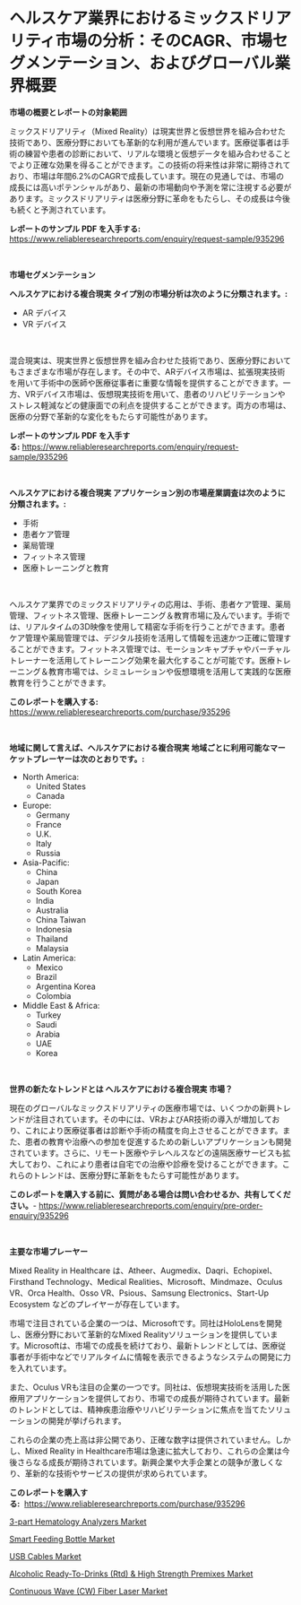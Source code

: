 <p><h1>ヘルスケア業界におけるミックスドリアリティ市場の分析：そのCAGR、市場セグメンテーション、およびグローバル業界概要</h1></p><p><strong>市場の概要とレポートの対象範囲</strong></p>
<p><p>ミックスドリアリティ（Mixed Reality）は現実世界と仮想世界を組み合わせた技術であり、医療分野においても革新的な利用が進んでいます。医療従事者は手術の練習や患者の診断において、リアルな環境と仮想データを組み合わせることでより正確な効果を得ることができます。この技術の将来性は非常に期待されており、市場は年間6.2%のCAGRで成長しています。現在の見通しでは、市場の成長には高いポテンシャルがあり、最新の市場動向や予測を常に注視する必要があります。ミックスドリアリティは医療分野に革命をもたらし、その成長は今後も続くと予測されています。</p></p>
<p><strong>レポートのサンプル PDF を入手する:</strong> <a href="https://www.reliableresearchreports.com/enquiry/request-sample/935296">https://www.reliableresearchreports.com/enquiry/request-sample/935296</a></p>
<p>&nbsp;</p>
<p><strong>市場セグメンテーション</strong></p>
<p><strong>ヘルスケアにおける複合現実 タイプ別の市場分析は次のように分類されます。:</strong></p>
<p><ul><li>AR デバイス</li><li>VR デバイス</li></ul></p>
<p>&nbsp;</p>
<p><p>混合現実は、現実世界と仮想世界を組み合わせた技術であり、医療分野においてもさまざまな市場が存在します。その中で、ARデバイス市場は、拡張現実技術を用いて手術中の医師や医療従事者に重要な情報を提供することができます。一方、VRデバイス市場は、仮想現実技術を用いて、患者のリハビリテーションやストレス軽減などの健康面での利点を提供することができます。両方の市場は、医療の分野で革新的な変化をもたらす可能性があります。</p></p>
<p><strong>レポートのサンプル PDF を入手する:</strong>&nbsp;<a href="https://www.reliableresearchreports.com/enquiry/request-sample/935296">https://www.reliableresearchreports.com/enquiry/request-sample/935296</a></p>
<p>&nbsp;</p>
<p><strong> ヘルスケアにおける複合現実 アプリケーション別の市場産業調査は次のように分類されます。:</strong></p>
<p><ul><li>手術</li><li>患者ケア管理</li><li>薬局管理</li><li>フィットネス管理</li><li>医療トレーニングと教育</li></ul></p>
<p>&nbsp;</p>
<p><p>ヘルスケア業界でのミックスドリアリティの応用は、手術、患者ケア管理、薬局管理、フィットネス管理、医療トレーニング＆教育市場に及んでいます。手術では、リアルタイムの3D映像を使用して精密な手術を行うことができます。患者ケア管理や薬局管理では、デジタル技術を活用して情報を迅速かつ正確に管理することができます。フィットネス管理では、モーションキャプチャやバーチャルトレーナーを活用してトレーニング効果を最大化することが可能です。医療トレーニング＆教育市場では、シミュレーションや仮想環境を活用して実践的な医療教育を行うことができます。</p></p>
<p><strong>このレポートを購入する:</strong>&nbsp; <a href="https://www.reliableresearchreports.com/purchase/935296">https://www.reliableresearchreports.com/purchase/935296</a></p>
<p>&nbsp;</p>
<p><strong>地域に関して言えば、ヘルスケアにおける複合現実 地域ごとに利用可能なマーケットプレーヤーは次のとおりです。:</strong></p>
<p><ul>
    <li>
        North America:
        <ul>
            <li>United States</li>
            <li>Canada</li>
        </ul>
    </li>
    <li>
        Europe:
        <ul>
            <li>Germany</li>
            <li>France</li>
            <li>U.K.</li>
            <li>Italy</li>
            <li>Russia</li>
        </ul>
    </li>
    <li>
        Asia-Pacific:
        <ul>
            <li>China</li>
            <li>Japan</li>
            <li>South Korea</li>
            <li>India</li>
            <li>Australia</li>
            <li>China Taiwan</li>
            <li>Indonesia</li>
            <li>Thailand</li>
            <li>Malaysia</li>
        </ul>
    </li>
    <li>
        Latin America:
        <ul>
            <li>Mexico</li>
            <li>Brazil</li>
            <li>Argentina Korea</li>
            <li>Colombia</li>
        </ul>
    </li>
    <li>
        Middle East & Africa:
        <ul>
            <li>Turkey</li>
            <li>Saudi</li>
            <li>Arabia</li>
            <li>UAE</li>
            <li>Korea</li>
        </ul>
    </li>
    </ul></p>
<p>&nbsp;</p>
<p><strong>世界の新たなトレンドとは ヘルスケアにおける複合現実 市場？</strong></p>
<p><p>現在のグローバルなミックスドリアリティの医療市場では、いくつかの新興トレンドが注目されています。その中には、VRおよびAR技術の導入が増加しており、これにより医療従事者は診断や手術の精度を向上させることができます。また、患者の教育や治療への参加を促進するための新しいアプリケーションも開発されています。さらに、リモート医療やテレヘルスなどの遠隔医療サービスも拡大しており、これにより患者は自宅での治療や診療を受けることができます。これらのトレンドは、医療分野に革新をもたらす可能性があります。</p></p>
<p><strong>このレポートを購入する前に、質問がある場合は問い合わせるか、共有してください。</strong>- <a href="https://www.reliableresearchreports.com/enquiry/pre-order-enquiry/935296">https://www.reliableresearchreports.com/enquiry/pre-order-enquiry/935296</a></p>
<p>&nbsp;</p>
<p><strong>主要な市場プレーヤー</strong></p>
<p><p>Mixed Reality in Healthcare は、Atheer、Augmedix、Daqri、Echopixel、Firsthand Technology、Medical Realities、Microsoft、Mindmaze、Oculus VR、Orca Health、Osso VR、Psious、Samsung Electronics、Start-Up Ecosystem などのプレイヤーが存在しています。</p><p>市場で注目されている企業の一つは、Microsoftです。同社はHoloLensを開発し、医療分野において革新的なMixed Realityソリューションを提供しています。Microsoftは、市場での成長を続けており、最新トレンドとしては、医療従事者が手術中などでリアルタイムに情報を表示できるようなシステムの開発に力を入れています。</p><p>また、Oculus VRも注目の企業の一つです。同社は、仮想現実技術を活用した医療用アプリケーションを提供しており、市場での成長が期待されています。最新のトレンドとしては、精神疾患治療やリハビリテーションに焦点を当てたソリューションの開発が挙げられます。</p><p>これらの企業の売上高は非公開であり、正確な数字は提供されていません。しかし、Mixed Reality in Healthcare市場は急速に拡大しており、これらの企業は今後さらなる成長が期待されています。新興企業や大手企業との競争が激しくなり、革新的な技術やサービスの提供が求められています。</p></p>
<p><strong>このレポートを購入する:</strong>&nbsp;&nbsp;<a href="https://www.reliableresearchreports.com/purchase/935296">https://www.reliableresearchreports.com/purchase/935296</a></p>
<p><p><a href="https://full-wildebeest-80b.notion.site/3-part-Hematology-Analyzers-Market-Offers-Provide-Insightful-Data-for-the-Time-Period-from-2024-to-2-85390264d1e34be9ace24d6fbe9e67d3">3-part Hematology Analyzers Market</a></p><p><a href="https://view.publitas.com/reportprime-1/global-smart-feeding-bottle-market-size-and-market-trends-insights-and-projections-from-2024-to-2031/">Smart Feeding Bottle Market</a></p><p><a href="https://view.publitas.com/reportprime-1/usb-cables-market-size-market-trends-and-growth-outlook-forecasted-for-period-from-2024-to-2031/">USB Cables Market</a></p><p><a href="https://flame-sidecar-702.notion.site/Alcoholic-Ready-To-Drinks-Rtd-High-Strength-Premixes-Market-Offer-Valuable-Insights-into-Market--66d031f0fc6d4e6a914efebe03014bdd">Alcoholic Ready-To-Drinks (Rtd) & High Strength Premixes Market</a></p><p><a href="https://pretty-mail-caf.notion.site/Continuous-Wave-CW-Fiber-Laser-Market-Research-Report-The-Key-To-Successful-Business-Strategy-For-12dd41e7811c4625b7b2051dfa7a508b">Continuous Wave (CW) Fiber Laser Market</a></p></p>